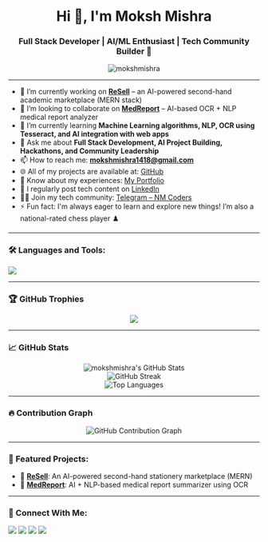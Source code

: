 <h1 align="center">Hi 👋, I'm Moksh Mishra</h1>
<h3 align="center">Full Stack Developer | AI/ML Enthusiast | Tech Community Builder 🚀</h3>

<p align="center">
  <img src="https://komarev.com/ghpvc/?username=mokshmishra&label=Profile%20views&color=0e75b6&style=flat" alt="mokshmishra" />
</p>

---

- 🔭 I’m currently working on **[ReSell](https://github.com/mokshmishra/ReSell)** – an AI-powered second-hand academic marketplace (MERN stack)  
- 🤝 I’m looking to collaborate on **[MedReport](https://github.com/mokshmishra/MedReport)** – AI-based OCR + NLP medical report analyzer  
- 🌱 I’m currently learning **Machine Learning algorithms, NLP, OCR using Tesseract, and AI integration with web apps**  
- 💬 Ask me about **Full Stack Development, AI Project Building, Hackathons, and Community Leadership**  
- 📫 How to reach me: **mokshmishra1418@gmail.com**  
- 🌐 All of my projects are available at: [GitHub](https://github.com/mokshmishra)  
- 📝 Know about my experiences: [My Portfolio](https://mokshmishraportfolio.netlify.app/)  
- 📰 I regularly post tech content on [LinkedIn](https://www.linkedin.com/in/moksh-mishra-956868289?utm_source=share&utm_campaign=share_via&utm_content=profile&utm_medium=android_app)  
- 👨‍💻 Join my tech community: [Telegram – NM Coders](https://t.me/NMCoders)  
- ⚡ Fun fact: I'm always eager to learn and explore new things! I’m also a national-rated chess player ♟️  

---

### 🛠️ Languages and Tools:

<p align="left">
  <img src="https://skillicons.dev/icons?i=js,html,css,react,nodejs,express,mongodb,firebase,python,cpp,git,github,aws,docker,vscode,figma" />
</p>

---

### 🏆 GitHub Trophies

<p align="center">
  <img src="https://github-profile-trophy.vercel.app/?username=mokshmishra&theme=radical&no-bg=true&margin-w=15" />
</p>

---

### 📈 GitHub Stats

<p align="center">
  <img src="https://github-readme-stats.vercel.app/api?username=mokshmishra&show_icons=true&theme=radical" alt="mokshmishra's GitHub Stats" />
  <br/>
  <img src="https://github-readme-streak-stats.herokuapp.com/?user=mokshmishra&theme=radical" alt="GitHub Streak" />
  <br/>
  <img src="https://github-readme-stats.vercel.app/api/top-langs/?username=mokshmishra&layout=compact&theme=radical" alt="Top Languages" />
</p>

---

### 🔥 Contribution Graph

<p align="center">
  <img src="https://github-readme-activity-graph.cyclic.app/graph?username=mokshmishra&theme=react-dark" alt="GitHub Contribution Graph" />
</p>

---

### 🚀 Featured Projects:

- 🔁 [**ReSell**](https://github.com/mokshmishra/ReSell): An AI-powered second-hand stationery marketplace (MERN)
- 🧠 [**MedReport**](https://github.com/mokshmishra/MedReport): AI + NLP-based medical report summarizer using OCR

---

### 🔗 Connect With Me:

<p align="left">
  <a href="https://www.linkedin.com/in/moksh-mishra-956868289" target="_blank"><img src="https://img.shields.io/badge/LinkedIn-blue?logo=linkedin&style=for-the-badge" /></a>
  <a href="mailto:mokshmishra1418@gmail.com" target="_blank"><img src="https://img.shields.io/badge/Email-D14836?logo=gmail&style=for-the-badge" /></a>
  <a href="https://t.me/NMCoders" target="_blank"><img src="https://img.shields.io/badge/Telegram-2CA5E0?logo=telegram&style=for-the-badge" /></a>
  <a href="https://mokshmishraportfolio.netlify.app/" target="_blank"><img src="https://img.shields.io/badge/Portfolio-000000?logo=web&style=for-the-badge" /></a>
</p>

